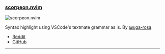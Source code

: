 <h3 id="new-scorpeon.nvim">
    <a href="#new-scorpeon.nvim">
        <span class="icon-text">
            <span class="icon">
                <i class="fa-solid fa-book"></i>
            </span>
            <span>scorpeon.nvim</span>
        </span>
    </a>
</h3>

![scorpeon.nvim](https://user-images.githubusercontent.com/82267684/201442856-896b3c30-e755-432e-a7dd-b6073d34df2a.png)

Syntax highlight using VSCode's textmate grammar as is. By [@uga-rosa](https://github.com/uga-rosa).

- [Reddit](https://www.reddit.com/r/neovim/comments/ywkxf4/new_plugin_syntax_highlight_using_vscodes/)
- [GitHub](https://github.com/uga-rosa/scorpeon.vim)

---
